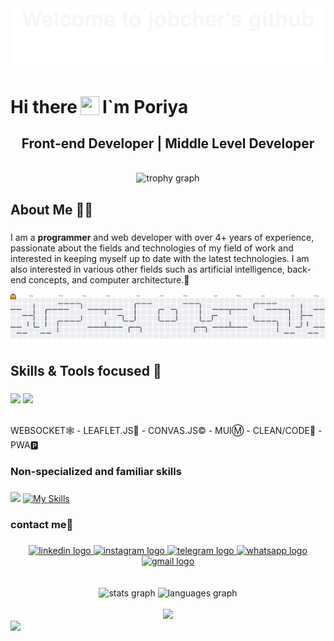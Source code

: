 <img style="margin:auto;" src="https://raw.githubusercontent.com/BEPb/BEPb/5c63fa170d1cbbb0b1974f05a3dbe6aca3f5b7f3/assets/Bottom_up.svg" alt="sheyap" />

<h1 align="center" style="display:flex;aligen-items:center;gap:5px;">Hi there <img src="https://camo.githubusercontent.com/390e8e172a778e856e4d97a1113893ede54c8473fcea53b3c1904f5e2c1ddf36/68747470733a2f2f6d656469612e74656e6f722e636f6d2f6e65625a796c386f4e374941414141692f776176652d68656c6c6f2e676966" style="width:30px;height:30px;"/>I`m Poriya</h1>


<h2 align="center" style="text-align:center;">Front-end Developer | Middle Level Developer</h2>


<br/>
<div align="center">
  <img src="https://github-profile-trophy.vercel.app/?username=poriyaASadi&theme=algolia" height="150" alt="trophy graph"  />
</div>

###

###

<h2 align="left">About Me 👨‍💻</h2>

###

<p align="left">I am a <b>programmer</b> and web developer with over 4+ years of experience, passionate about the fields and technologies of my field of work and interested in keeping myself up to date with the latest technologies. I am also interested in various other fields such as artificial intelligence, back-end concepts, and computer architecture.🫡</p>
<picture>
  <source media="(prefers-color-scheme: dark)" srcset="https://raw.githubusercontent.com/poriyaASadi/poriyaASadi/output/pacman-contribution-graph-dark.svg">
  <source media="(prefers-color-scheme: light)" srcset="https://raw.githubusercontent.com/poriyaASadi/poriyaASadi/output/pacman-contribution-graph.svg">
  <img alt="pacman contribution graph" src="https://raw.githubusercontent.com/poriyaASadi/poriyaASadi/output/pacman-contribution-graph.svg">
</picture>

###

<h2 align="left">Skills & Tools focused 🥷 </h2>

###

<div align="left">
    <img src="https://skillicons.dev/icons?i=javascript,ts,vue,nuxt,pinia,vuetify,react,nextjs,redux,html,htmx,css,tailwindcss,sass,bootstrap">  
      <img src="https://skillicons.dev/icons?i=firebase,regex,github,npm,pnpm,yarn,git,vercel,svg,figma,vite,vscode">  
</div>
<br/>
<p style="display:flex;align-items:center;font-wight:bold;">WEBSOCKET🕸️  -  LEAFLET.JS🌿 - CONVAS.JS©️ - MUIⓂ️ - CLEAN/CODE🫧 - PWA🅿️ </p>

###

<h3 align="left">Non-specialized and familiar skills</h3>

###

<div align="left">
  <img src="https://skillicons.dev/icons?i=supabase,nodejs,mysql,svelte,php,python,visualstudio,postman">  <a href="https://skillicons.dev"> <img src="https://skillicons.dev/icons?i=cs,&theme=dark&perline=15" alt="My Skills" /></a>
</div>

<h3 align="left">contact me🌟</h3>

###

<div align="center">
  <a href="https://www.linkedin.com/in/poriyaasadi/" target="_blank" style="text-decuration:none">
    <img src="https://raw.githubusercontent.com/maurodesouza/profile-readme-generator/master/src/assets/icons/social/linkedin/default.svg" width="42" height="40" alt="linkedin logo"  />
  </a>
  
  <a href="https://www.instagram.com/poriya.asadi.85/?__pwa=1" target="_blank">
    <img src="https://raw.githubusercontent.com/maurodesouza/profile-readme-generator/master/src/assets/icons/social/instagram/default.svg" width="42" height="40" alt="instagram logo"  />
  </a>
  
  <a href="https://t.me/P_o_r_iya" target="_blank">
    <img src="https://raw.githubusercontent.com/maurodesouza/profile-readme-generator/master/src/assets/icons/social/telegram/default.svg" width="42" height="40" alt="telegram logo"  />
  </a>
  
  <a href="https://wa.me/qr/26SRCSDLKZVGF1" target="_blank">
    <img src="https://raw.githubusercontent.com/maurodesouza/profile-readme-generator/master/src/assets/icons/social/whatsapp/default.svg" width="42" height="40" alt="whatsapp logo"  />
  </a>
  
  <a href="mailto:pooruiasadi85@gmail.com" target="_blank">
    <img src="https://raw.githubusercontent.com/maurodesouza/profile-readme-generator/master/src/assets/icons/social/gmail/default.svg" width="42" height="40" alt="gmail logo"  />
  </a>
</div>
<br/><br>

<div align="center">
  <img src="https://github-readme-stats.vercel.app/api?username=poriyaASadi&hide_title=true&hide_rank=false&show_icons=true&include_all_commits=true&count_private=true&disable_animations=false&theme=dracula&locale=en&hide_border=false&order=1" height="150" alt="stats graph"  />
  
  <img src="https://github-readme-stats.vercel.app/api/top-langs?username=poriyaASadi&locale=en&hide_title=false&layout=compact&card_width=320&langs_count=5&theme=dracula&hide_border=false&order=2" height="150" alt="languages graph"  />
</div>
<br/>

<div align="center">
  <img src="https://visitor-badge.laobi.icu/badge?page_id=poriyaASadi.poriyaASadi&left_text=Profile%20View"  />
</div>

<img src="https://raw.githubusercontent.com/Trilokia/Trilokia/379277808c61ef204768a61bbc5d25bc7798ccf1/bottom_header.svg" />
